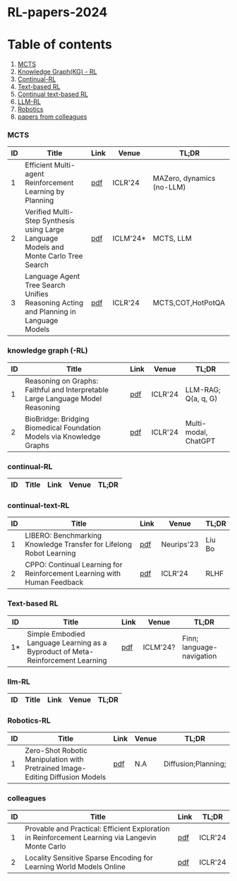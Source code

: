 # RL-papers-2024

# Table of contents
1. [MCTS](#mcts)
2. [Knowledge Graph(KG) - RL](#KG)
3. [Continual-RL](#continual-rl)
4. [Text-based RL](#text-rl)
5. [Continual text-based RL](#continual-text-rl)
6. [LLM-RL](#llm-rl)
7. [Robotics](#robotics)
8. [papers from colleagues](#colleagues)


### MCTS <a name="mcts"></a>
| ID | Title | Link | Venue | TL;DR | 
| --- | --- | --- | --- | --- |
| 1 | Efficient Multi-agent Reinforcement Learning by Planning | [pdf](https://openreview.net/attachment?id=CpnKq3UJwp&name=pdf) | ICLR'24|  MAZero, dynamics (no-LLM) |
|2| Verified Multi-Step Synthesis using Large Language Models and Monte Carlo Tree Search | [pdf](https://arxiv.org/pdf/2402.08147) | ICLM'24* | MCTS, LLM |
|3| Language Agent Tree Search Unifies Reasoning Acting and Planning in Language Models | [pdf](https://arxiv.org/pdf/2310.04406) | ICLR'24| MCTS,COT,HotPotQA|

### knowledge graph (-RL) <a name="KG"></a>
| ID | Title | Link | Venue | TL;DR | 
| --- | --- | --- | --- | --- |
|1| Reasoning on Graphs: Faithful and Interpretable Large Language Model Reasoning | [pdf](https://openreview.net/attachment?id=ZGNWW7xZ6Q&name=pdf) | ICLR'24 | LLM-RAG; Q(a, q, G) |
|2| BioBridge: Bridging Biomedical Foundation Models via Knowledge Graphs | [pdf](https://openreview.net/attachment?id=jJCeMiwHdH&name=pdf) | ICLR'24 | Multi-modal, ChatGPT |

### continual-RL <a name="continual-rl"></a>
| ID | Title | Link | Venue | TL;DR | 
| --- | --- | --- | --- | --- |


### continual-text-RL <a name="continual-text-rl"></a>
| ID | Title | Link | Venue | TL;DR | 
| --- | --- | --- | --- | --- |
|1| LIBERO: Benchmarking Knowledge Transfer for Lifelong Robot Learning | [pdf](https://arxiv.org/pdf/2306.03310) | Neurips'23 | Liu Bo |
|2| CPPO: Continual Learning for Reinforcement Learning with Human Feedback | [pdf](https://openreview.net/attachment?id=86zAUE80pP&name=pdf) | ICLR'24| RLHF |


### Text-based RL <a name="text-rl"></a>
| ID | Title | Link | Venue | TL;DR | 
| --- | --- | --- | --- | --- |
|1*| Simple Embodied Language Learning as a Byproduct of Meta-Reinforcement Learning| [pdf](https://arxiv.org/pdf/2306.08400)| ICLM'24? | Finn; language-navigation |




### llm-RL <a name="llm-rl"></a>
| ID | Title | Link | Venue | TL;DR | 
| --- | --- | --- | --- | --- |


### Robotics-RL <a name="robotics"></a>
| ID | Title | Link | Venue | TL;DR | 
| --- | --- | --- | --- | --- |
|1| Zero-Shot Robotic Manipulation with Pretrained Image-Editing Diffusion Models | [pdf](https://openreview.net/attachment?id=c0chJTSbci&name=pdf) | N.A | Diffusion;Planning; |




### colleagues <a name="colleagues"></a>
| ID | Title | Link | TL;DR | 
| --- | --- | --- | --- |
| 1 | Provable and Practical: Efficient Exploration in Reinforcement Learning via Langevin Monte Carlo | [pdf](https://openreview.net/attachment?id=nfIAEJFiBZ&name=pdf) | ICLR'24| Qingfeng; Langevine-MCTS-LSVI, Atari | 
| 2 | Locality Sensitive Sparse Encoding for Learning World Models Online | [pdf](https://openreview.net/pdf?id=i8PjQT3Uig) | ICLR'24 | Zichen; LSH-FTS, Mujoco | 
